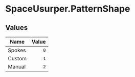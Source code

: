 # SpaceUsurper.PatternShape
## Values
| Name | Value |
| ---- | ----: |
| Spokes | `0` |
| Custom | `1` |
| Manual | `2` |
